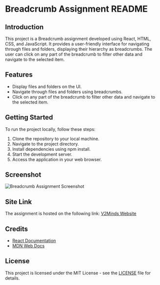 # Breadcrumb Assignment README

## Introduction
This project is a Breadcrumb assignment developed using React, HTML, CSS, and JavaScript. It provides a user-friendly interface for navigating through files and folders, displaying their hierarchy as breadcrumbs. The user can click on any part of the breadcrumb to filter other data and navigate to the selected item.

## Features
- Display files and folders on the UI.
- Navigate through files and folders using breadcrumbs.
- Click on any part of the breadcrumb to filter other data and navigate to the selected item.

## Getting Started
To run the project locally, follow these steps:
1. Clone the repository to your local machine.
2. Navigate to the project directory.
3. Install dependencies using npm install.
4. Start the development server.
5. Access the application in your web browser.


## Screenshot
![Breadcrumb Assignment Screenshot](./screenshot.png)

## Site Link
The assignment is hosted on the following link: [V2Minds Website](https://v2minds.netlify.app/)

## Credits
- [React Documentation](https://reactjs.org/docs/getting-started.html)
- [MDN Web Docs](https://developer.mozilla.org/en-US/docs/Web)

## License
This project is licensed under the MIT License - see the [LICENSE](LICENSE) file for details.
